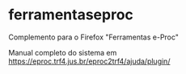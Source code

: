 # ferramentaseproc
Complemento para o Firefox "Ferramentas e-Proc"

Manual completo do sistema em https://eproc.trf4.jus.br/eproc2trf4/ajuda/plugin/
